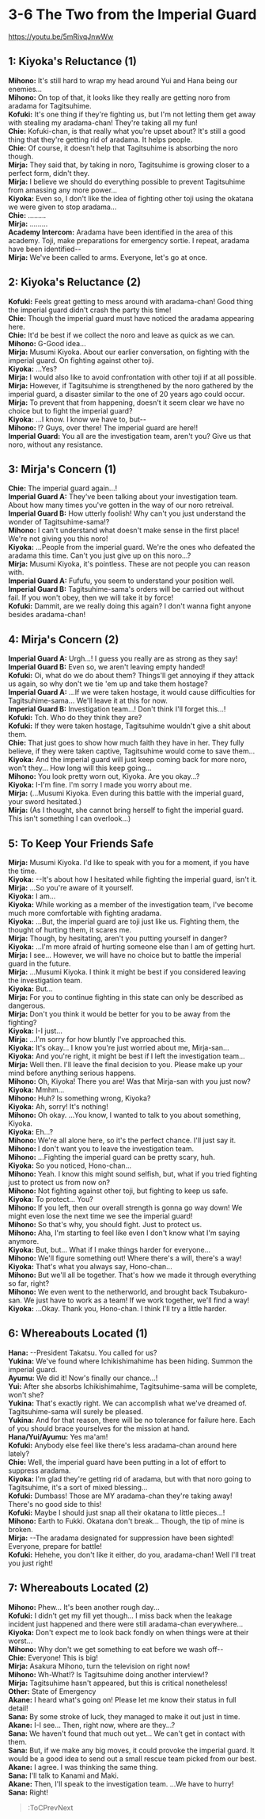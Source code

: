 
3-6 The Two from the Imperial Guard
===================================
https://youtu.be/5mRivqJnwWw

  

## 1: Kiyoka's Reluctance (1)
**Mihono:** It's still hard to wrap my head around Yui and Hana being our enemies...  
**Mihono:** On top of that, it looks like they really are getting noro from aradama for Tagitsuhime.  
**Kofuki:** It's one thing if they're fighting us, but I'm not letting them get away with stealing my aradama-chan\! They're taking all my fun\!  
**Chie:** Kofuki-chan, is that really what you're upset about? It's still a good thing that they're getting rid of aradama. It helps people.  
**Chie:** Of course, it doesn't help that Tagitsuhime is absorbing the noro though.  
**Mirja:** They said that, by taking in noro, Tagitsuhime is growing closer to a perfect form, didn't they.  
**Mirja:** I believe we should do everything possible to prevent Tagitsuhime from amassing any more power...  
**Kiyoka:** Even so, I don't like the idea of fighting other toji using the okatana we were given to stop aradama...  
**Chie:** .........  
**Mirja:** .........  
**Academy Intercom:** Aradama have been identified in the area of this academy. Toji, make preparations for emergency sortie. I repeat, aradama have been identified--  
**Mirja:** We've been called to arms. Everyone, let's go at once.  

## 2: Kiyoka's Reluctance (2)
**Kofuki:** Feels great getting to mess around with aradama-chan\! Good thing the imperial guard didn't crash the party this time\!  
**Chie:** Though the imperial guard must have noticed the aradama appearing here.  
**Chie:** It'd be best if we collect the noro and leave as quick as we can.  
**Mihono:** G-Good idea...  
**Mirja:** Musumi Kiyoka. About our earlier conversation, on fighting with the imperial guard. On fighting against other toji.  
**Kiyoka:** ...Yes?  
**Mirja:** I would also like to avoid confrontation with other toji if at all possible.  
**Mirja:** However, if Tagitsuhime is strengthened by the noro gathered by the imperial guard, a disaster similar to the one of 20 years ago could occur.  
**Mirja:** To prevent that from happening, doesn't it seem clear we have no choice but to fight the imperial guard?  
**Kiyoka:** ...I know. I know we have to, but--  
**Mihono:** \!? Guys, over there\! The imperial guard are here\!\!  
**Imperial Guard:** You all are the investigation team, aren't you? Give us that noro, without any resistance.  

## 3: Mirja's Concern (1)
**Chie:** The imperial guard again...\!  
**Imperial Guard A:** They've been talking about your investigation team. About how many times you've gotten in the way of our noro retreival.  
**Imperial Guard B:** How utterly foolish\! Why can't you just understand the wonder of Tagitsuhime-sama\!?  
**Mihono:** I can't understand what doesn't make sense in the first place\! We're not giving you this noro\!  
**Kiyoka:** ...People from the imperial guard. We're the ones who defeated the aradama this time. Can't you just give up on this noro...?  
**Mirja:** Musumi Kiyoka, it's pointless. These are not people you can reason with.  
**Imperial Guard A:** Fufufu, you seem to understand your position well.  
**Imperial Guard B:** Tagitsuhime-sama's orders will be carried out without fail. If you won't obey, then we will take it by force\!  
**Kofuki:** Dammit, are we really doing this again? I don't wanna fight anyone besides aradama-chan\!  

## 4: Mirja's Concern (2)
**Imperial Guard A:** Urgh...\! I guess you really are as strong as they say\!  
**Imperial Guard B:** Even so, we aren't leaving empty handed\!  
**Kofuki:** Oi, what do we do about them? Things'll get annoying if they attack us again, so why don't we tie 'em up and take them hostage?  
**Imperial Guard A:** ...If we were taken hostage, it would cause difficulties for Tagitsuhime-sama... We'll leave it at this for now.  
**Imperial Guard B:** Investigation team...\! Don't think I'll forget this...\!  
**Kofuki:** Tch. Who do they think they are?  
**Kofuki:** If they were taken hostage, Tagitsuhime wouldn't give a shit about them.  
**Chie:** That just goes to show how much faith they have in her. They fully believe, if they were taken captive, Tagitsuhime would come to save them...  
**Kiyoka:** And the imperial guard will just keep coming back for more noro, won't they... How long will this keep going...  
**Mihono:** You look pretty worn out, Kiyoka. Are you okay...?  
**Kiyoka:** I-I'm fine. I'm sorry I made you worry about me.  
**Mirja:** (...Musumi Kiyoka. Even during this battle with the imperial guard, your sword hesitated.)  
**Mirja:** (As I thought, she cannot bring herself to fight the imperial guard. This isn't something I can overlook...)  

## 5: To Keep Your Friends Safe
**Mirja:** Musumi Kiyoka. I'd like to speak with you for a moment, if you have the time.  
**Kiyoka:** --It's about how I hesitated while fighting the imperial guard, isn't it.  
**Mirja:** ...So you're aware of it yourself.  
**Kiyoka:** I am...  
**Kiyoka:** While working as a member of the investigation team, I've become much more comfortable with fighting aradama.  
**Kiyoka:** ...But, the imperial guard are toji just like us. Fighting them, the thought of hurting them, it scares me.  
**Mirja:** Though, by hesitating, aren't you putting yourself in danger?  
**Kiyoka:** ...I'm more afraid of hurting someone else than I am of getting hurt.  
**Mirja:** I see... However, we will have no choice but to battle the imperial guard in the future.  
**Mirja:** ...Musumi Kiyoka. I think it might be best if you considered leaving the investigation team.  
**Kiyoka:** But...  
**Mirja:** For you to continue fighting in this state can only be described as dangerous.  
**Mirja:** Don't you think it would be better for you to be away from the fighting?  
**Kiyoka:** I-I just...  
**Mirja:** ...I'm sorry for how bluntly I've approached this.  
**Kiyoka:** It's okay... I know you're just worried about me, Mirja-san...  
**Kiyoka:** And you're right, it might be best if I left the investigation team...  
**Mirja:** Well then. I'll leave the final decision to you. Please make up your mind before anything serious happens.  
**Mihono:** Oh, Kiyoka\! There you are\! Was that Mirja-san with you just now?  
**Kiyoka:** Mmhm...  
**Mihono:** Huh? Is something wrong, Kiyoka?  
**Kiyoka:** Ah, sorry\! It's nothing\!  
**Mihono:** Oh okay. ...You know, I wanted to talk to you about something, Kiyoka.  
**Kiyoka:** Eh...?  
**Mihono:** We're all alone here, so it's the perfect chance. I'll just say it.  
**Mihono:** I don't want you to leave the investigation team.  
**Mihono:** ...Fighting the imperial guard can be pretty scary, huh.  
**Kiyoka:** So you noticed, Hono-chan...  
**Mihono:** Yeah. I know this might sound selfish, but, what if you tried fighting just to protect us from now on?  
**Mihono:** Not fighting against other toji, but fighting to keep us safe.  
**Kiyoka:** To protect... You?  
**Mihono:** If you left, then our overall strength is gonna go way down\! We might even lose the next time we see the imperial guard\!  
**Mihono:** So that's why, you should fight. Just to protect us.  
**Mihono:** Aha, I'm starting to feel like even I don't know what I'm saying anymore.  
**Kiyoka:** But, but... What if I make things harder for everyone...  
**Mihono:** We'll figure something out\! Where there's a will, there's a way\!  
**Kiyoka:** That's what you always say, Hono-chan...  
**Mihono:** But we'll all be together. That's how we made it through everything so far, right?  
**Mihono:** We even went to the netherworld, and brought back Tsubakuro-san. We just have to work as a team\! If we work together, we'll find a way\!  
**Kiyoka:** ...Okay. Thank you, Hono-chan. I think I'll try a little harder.  

## 6: Whereabouts Located (1)
**Hana:** --President Takatsu. You called for us?  
**Yukina:** We've found where Ichikishimahime has been hiding. Summon the imperial guard.  
**Ayumu:** We did it\! Now's finally our chance...\!  
**Yui:** After she absorbs Ichikishimahime, Tagitsuhime-sama will be complete, won't she?  
**Yukina:** That's exactly right. We can accomplish what we've dreamed of. Tagitsuhime-sama will surely be pleased.  
**Yukina:** And for that reason, there will be no tolerance for failure here. Each of you should brace yourselves for the mission at hand.  
**Hana/Yui/Ayumu:** Yes ma'am\!  
**Kofuki:** Anybody else feel like there's less aradama-chan around here lately?  
**Chie:** Well, the imperial guard have been putting in a lot of effort to suppress aradama.  
**Kiyoka:** I'm glad they're getting rid of aradama, but with that noro going to Tagitsuhime, it's a sort of mixed blessing...  
**Kofuki:** Dumbass\! Those are MY aradama-chan they're taking away\! There's no good side to this\!  
**Kofuki:** Maybe I should just snap all their okatana to little pieces...\!  
**Mihono:** Earth to Fukki. Okatana don't break... Though, the tip of mine is broken.  
**Mirja:** --The aradama designated for suppression have been sighted\! Everyone, prepare for battle\!  
**Kofuki:** Hehehe, you don't like it either, do you, aradama-chan\! Well I'll treat you just right\!  

## 7: Whereabouts Located (2)
**Mihono:** Phew... It's been another rough day...  
**Kofuki:** I didn't get my fill yet though... I miss back when the leakage incident just happened and there were still aradama-chan everywhere...  
**Kiyoka:** Don't expect me to look back fondly on when things were at their worst...  
**Mihono:** Why don't we get something to eat before we wash off--  
**Chie:** Everyone\! This is big\!  
**Mirja:** Asakura Mihono, turn the television on right now\!  
**Mihono:** Wh-What\!? Is Tagitsuhime doing another interview\!?  
**Mirja:** Tagitsuhime hasn't appeared, but this is critical nonetheless\!  
**Other:** State of Emergency  
**Akane:** I heard what's going on\! Please let me know their status in full detail\!  
**Sana:** By some stroke of luck, they managed to make it out just in time.  
**Akane:** I-I see... Then, right now, where are they...?  
**Sana:** We haven't found that much out yet... We can't get in contact with them.  
**Sana:** But, if we make any big moves, it could provoke the imperial guard. It would be a good idea to send out a small rescue team picked from our best.  
**Akane:** I agree. I was thinking the same thing.  
**Sana:** I'll talk to Kanami and Maki.  
**Akane:** Then, I'll speak to the investigation team. ...We have to hurry\!  
**Sana:** Right\!  
> :ToCPrevNext
